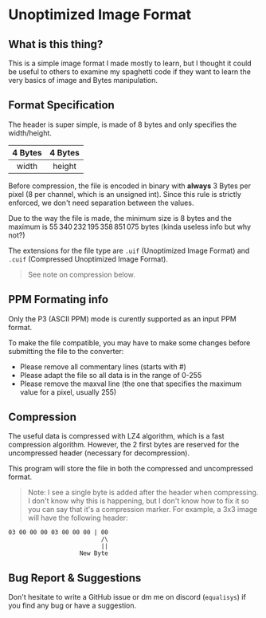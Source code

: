 ﻿# Unoptimized Image Format

## What is this thing?

This is a simple image format I made mostly to learn, but I thought it could be useful to others to examine my spaghetti
code if they want to learn the very basics of image and Bytes manipulation.

## Format Specification

The header is super simple, is made of 8 bytes and only specifies the width/height.

| 4 Bytes | 4 Bytes |
|:-------:|:-------:|
|  width  |  height |

Before compression, the file is encoded in binary with **always** 3 Bytes per pixel (8 per channel, 
which is an unsigned int). Since this rule is strictly enforced, we don't need separation between the values.

Due to the way the file is made, the minimum size is 8 bytes and the maximum is 55 340 232 195 358 851 075 bytes
(kinda useless info but why not?)

The extensions for the file type are `.uif` (Unoptimized Image Format) and `.cuif` (Compressed Unoptimized Image Format).

> See note on compression below.

## PPM Formating info

Only the P3 (ASCII PPM) mode is curently supported as an input PPM format.

To make the file compatible, you may have to make some changes before submitting the file to the converter:
- Please remove all commentary lines (starts with #)
- Please adapt the file so all data is in the range of 0-255
- Please remove the maxval line (the one that specifies the maximum value for a pixel, usually 255)

## Compression

The useful data is compressed with LZ4 algorithm, which is a fast compression algorithm. However, the 2 first bytes
are reserved for the uncompressed header (necessary for decompression).

This program will store the file in both the compressed and uncompressed format.

> Note: I see a single byte is added after the header when compressing.
> I don't know why this is happening, but I don't know how to fix it so you can say that it's a compression marker.
> For example, a 3x3 image will have the following header:
```
03 00 00 00 03 00 00 00 | 00
                          /\
                          ||
                    New Byte
```

## Bug Report & Suggestions

Don't hesitate to write a GitHub issue or dm me on discord (`equalisys`) if you find any bug or have a suggestion.